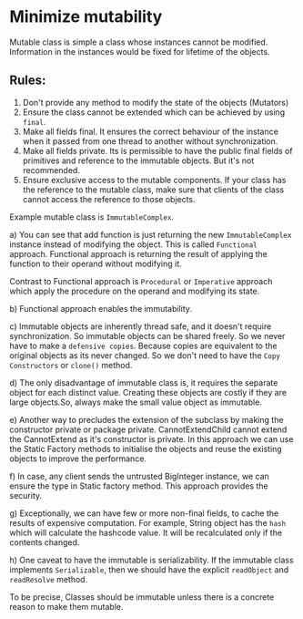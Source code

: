 # Minimize mutability

Mutable class is simple a class whose instances cannot be modified. Information in the instances would be fixed for
lifetime of the objects.

## Rules:

1. Don't provide any method to modify the state of the objects (Mutators)
2. Ensure the class cannot be extended which can be achieved by using `final`.
3. Make all fields final. It ensures the correct behaviour of the instance when it passed from one thread to another
   without synchronization.
4. Make all fields private. Its is permissible to have the public final fields of primitives and reference to the
   immutable objects. But it's not recommended.
5. Ensure exclusive access to the mutable components. If your class has the reference to the mutable class, make sure
   that clients of the class cannot access the reference to those objects.

Example mutable class is `ImmutableComplex`.

a) You can see that add function is just returning the new `ImmutableComplex` instance instead of modifying the object.
This is called `Functional` approach. Functional approach is returning the result of applying the function to their
operand without modifying it.

Contrast to Functional approach is `Procedural` or `Imperative` approach which apply the procedure on the operand and
modifying its state.

b) Functional approach enables the immutability.

c) Immutable objects are inherently thread safe, and it doesn't require synchronization. So immutable objects can be
shared freely. So we never have to make a `defensive copies`. Because copies are equivalent to the original objects as
its never changed. So we don't need to have the `Copy Constructors` or `clone()` method.

d) The only disadvantage of immutable class is, it requires the separate object for each distinct value. Creating these
objects are costly if they are large objects.So, always make the small value object as immutable.

e) Another way to precludes the extension of the subclass by making the constructor private or package private.
CannotExtendChild cannot extend the CannotExtend as it's constructor is private. In this approach we can use the Static
Factory methods to initialise the objects and reuse the existing objects to improve the performance.

f) In case, any client sends the untrusted BigInteger instance, we can ensure the type in Static factory method. This
approach provides the security.

g) Exceptionally, we can have few or more non-final fields, to cache the results of expensive computation. For example,
String object has the `hash` which will calculate the hashcode value. It will be recalculated only if the contents
changed.

h) One caveat to have the immutable is serializability. If the immutable class implements `Serializable`, then we should
have the explicit `readObject` and `readResolve` method.

To be precise, Classes should be immutable unless there is a concrete reason to make them mutable.
